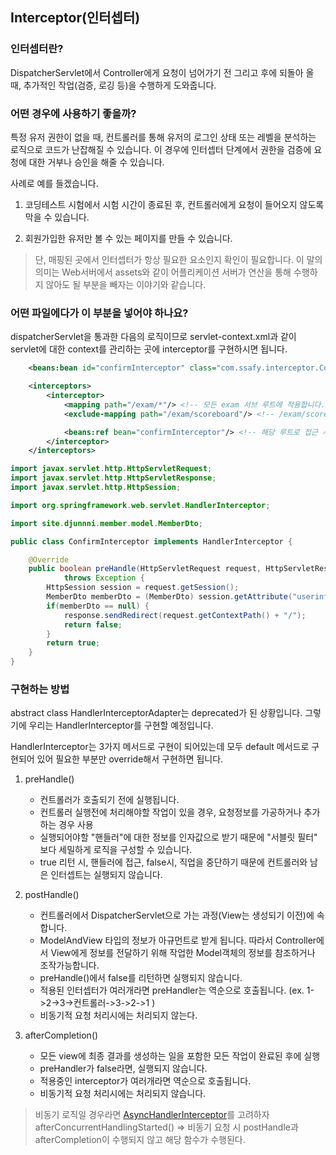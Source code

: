 ## Interceptor(인터셉터)

### 인터셉터란?

DispatcherServlet에서 Controller에게 요청이 넘어가기 전 그리고 후에 되돌아 올 때, 추가적인 작업(검증, 로깅 등)을 수행하게 도와줍니다.

### 어떤 경우에 사용하기 좋을까?

특정 유저 권한이 없을 때, 컨트롤러를 통해 유저의 로그인 상태 또는 레벨을 분석하는 로직으로 코드가 난잡해질 수 있습니다. 이 경우에 인터셉터 단계에서 권한을 검증에 요청에 대한 거부나 승인을 해줄 수 있습니다.

사례로 예를 들겠습니다.

1. 코딩테스트 시험에서 시험 시간이 종료된 후, 컨트롤러에게 요청이 들어오지 않도록 막을 수 있습니다.

2. 회원가입한 유저만 볼 수 있는 페이지를 만들 수 있습니다.

> 단, 매핑된 곳에서 인터셉터가 항상 필요한 요소인지 확인이 필요합니다.
> 이 말의 의미는 Web서버에서 assets와 같이 어플리케이션 서버가 연산을 통해 수행하지 않아도 될 부분을 빼자는 이야기와 같습니다.

### 어떤 파일에다가 이 부분을 넣어야 하나요?

dispatcherServlet을 통과한 다음의 로직이므로 servlet-context.xml과 같이 servlet에 대한 context를 관리하는 곳에 interceptor를 구현하시면 됩니다.

```xml
	<beans:bean id="confirmInterceptor" class="com.ssafy.interceptor.ConfirmInterceptor"></beans:bean>

	<interceptors>
		<interceptor>
			<mapping path="/exam/*"/> <!-- 모든 exam 서브 루트에 적용합니다. -->
			<exclude-mapping path="/exam/scoreboard"/> <!-- /exam/scoreboard/는 예외로 지정합니다. -->

			<beans:ref bean="confirmInterceptor"/> <!-- 해당 루트로 접근 시, confirmInterceptor를 참고합니다. -->
		</interceptor>
	</interceptors>
```

```java
import javax.servlet.http.HttpServletRequest;
import javax.servlet.http.HttpServletResponse;
import javax.servlet.http.HttpSession;

import org.springframework.web.servlet.HandlerInterceptor;

import site.djunnni.member.model.MemberDto;

public class ConfirmInterceptor implements HandlerInterceptor {

	@Override
	public boolean preHandle(HttpServletRequest request, HttpServletResponse response, Object handler)
			throws Exception {
		HttpSession session = request.getSession();
		MemberDto memberDto = (MemberDto) session.getAttribute("userinfo");
		if(memberDto == null) {
			response.sendRedirect(request.getContextPath() + "/");
			return false;
		}
		return true;
	}
}
```

### 구현하는 방법

abstract class HandlerInterceptorAdapter는 deprecated가 된 상황입니다. 그렇기에 우리는 HandlerInterceptor를 구현할 예정입니다.

HandlerInterceptor는 3가지 메서드로 구현이 되어있는데 모두 default 메서드로 구현되어 있어 필요한 부분만 override해서 구현하면 됩니다.

1. preHandle()
    - 컨트롤러가 호출되기 전에 실행됩니다.
    - 컨트롤러 실행전에 처리해야할 작업이 있을 경우, 요청정보를 가공하거나 추가하는 경우 사용
    - 실행되어야할 "핸들러"에 대한 정보를 인자값으로 받기 때문에 "서블릿 필터" 보다 세밀하게 로직을 구성할 수 있습니다.
    - true 리턴 시, 핸들러에 접근, false시, 직업을 중단하기 때문에 컨트롤러와 남은 인터셉트는 실행되지 않습니다.
2. postHandle()

    - 컨트롤러에서 DispatcherServlet으로 가는 과정(View는 생성되기 이전)에 속합니다.
    - ModelAndView 타입의 정보가 아규먼트로 받게 됩니다. 따라서 Controller에서 View에게 정보를 전달하기 위해 작업한 Model객체의 정보를 참조하거나 조작가능합니다.
    - preHandle()에서 false를 리턴하면 실행되지 않습니다.
    - 적용된 인터셉터가 여러개라면 preHandler는 역순으로 호출됩니다. (ex. 1->2->3->컨트롤러->3->2->1 )
    - 비동기적 요청 처리시에는 처리되지 않는다.

3. afterCompletion()
    - 모든 view에 최종 결과를 생성하는 일을 포함한 모든 작업이 완료된 후에 실행
    - preHandler가 false라면, 실행되지 않습니다.
    - 적용중인 interceptor가 여러개라면 역순으로 호출됩니다.
    - 비동기적 요청 처리시에는 처리되지 않습니다.

> 비동기 로직일 경우라면 [AsyncHandlerInterceptor](https://docs.spring.io/spring-framework/docs/current/javadoc-api/org/springframework/web/servlet/AsyncHandlerInterceptor.html)를 고려하자<br>
> afterConcurrentHandlingStarted() => 비동기 요청 시 postHandle과 afterCompletion이 수행되지 않고 해당 함수가 수행된다.
